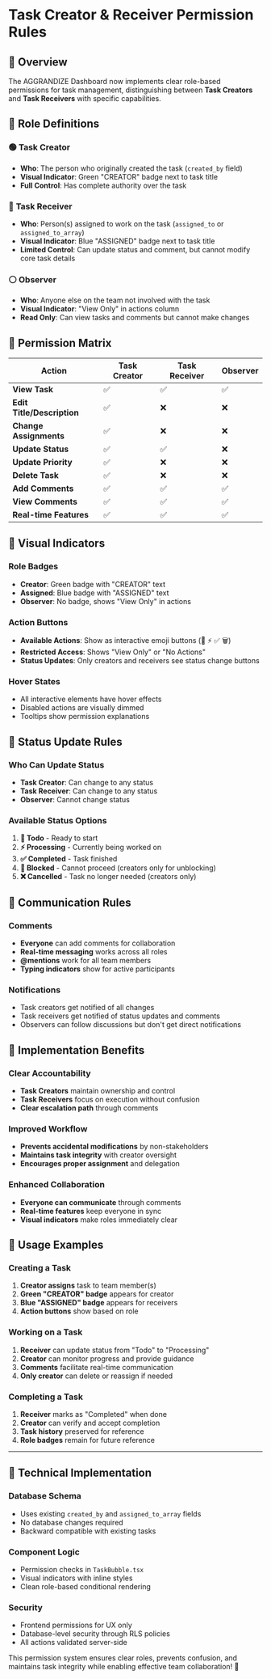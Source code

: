# Task Creator & Receiver Permission Rules

## 🎯 Overview
The AGGRANDIZE Dashboard now implements clear role-based permissions for task management, distinguishing between **Task Creators** and **Task Receivers** with specific capabilities.

## 👥 Role Definitions

### 🟢 **Task Creator** 
- **Who**: The person who originally created the task (`created_by` field)
- **Visual Indicator**: Green "CREATOR" badge next to task title
- **Full Control**: Has complete authority over the task

### 🔵 **Task Receiver** 
- **Who**: Person(s) assigned to work on the task (`assigned_to` or `assigned_to_array`)
- **Visual Indicator**: Blue "ASSIGNED" badge next to task title  
- **Limited Control**: Can update status and comment, but cannot modify core task details

### ⚪ **Observer**
- **Who**: Anyone else on the team not involved with the task
- **Visual Indicator**: "View Only" in actions column
- **Read Only**: Can view tasks and comments but cannot make changes

## 🔐 Permission Matrix

| Action | Task Creator | Task Receiver | Observer |
|--------|-------------|---------------|----------|
| **View Task** | ✅ | ✅ | ✅ |
| **Edit Title/Description** | ✅ | ❌ | ❌ |
| **Change Assignments** | ✅ | ❌ | ❌ |
| **Update Status** | ✅ | ✅ | ❌ |
| **Update Priority** | ✅ | ❌ | ❌ |
| **Delete Task** | ✅ | ❌ | ❌ |
| **Add Comments** | ✅ | ✅ | ✅ |
| **View Comments** | ✅ | ✅ | ✅ |
| **Real-time Features** | ✅ | ✅ | ✅ |

## 🎨 Visual Indicators

### Role Badges
- **Creator**: Green badge with "CREATOR" text
- **Assigned**: Blue badge with "ASSIGNED" text
- **Observer**: No badge, shows "View Only" in actions

### Action Buttons
- **Available Actions**: Show as interactive emoji buttons (📝 ⚡ ✅ 🗑️)
- **Restricted Access**: Shows "View Only" or "No Actions"
- **Status Updates**: Only creators and receivers see status change buttons

### Hover States
- All interactive elements have hover effects
- Disabled actions are visually dimmed
- Tooltips show permission explanations

## 🔄 Status Update Rules

### Who Can Update Status
- **Task Creator**: Can change to any status
- **Task Receiver**: Can change to any status 
- **Observer**: Cannot change status

### Available Status Options
1. **📝 Todo** - Ready to start
2. **⚡ Processing** - Currently being worked on  
3. **✅ Completed** - Task finished
4. **🚫 Blocked** - Cannot proceed (creators only for unblocking)
5. **❌ Cancelled** - Task no longer needed (creators only)

## 💬 Communication Rules

### Comments
- **Everyone** can add comments for collaboration
- **Real-time messaging** works across all roles
- **@mentions** work for all team members
- **Typing indicators** show for active participants

### Notifications
- Task creators get notified of all changes
- Task receivers get notified of status updates and comments
- Observers can follow discussions but don't get direct notifications

## 🚀 Implementation Benefits

### Clear Accountability
- **Task Creators** maintain ownership and control
- **Task Receivers** focus on execution without confusion
- **Clear escalation path** through comments

### Improved Workflow
- **Prevents accidental modifications** by non-stakeholders
- **Maintains task integrity** with creator oversight
- **Encourages proper assignment** and delegation

### Enhanced Collaboration
- **Everyone can communicate** through comments
- **Real-time features** keep everyone in sync
- **Visual indicators** make roles immediately clear

## 📝 Usage Examples

### Creating a Task
1. **Creator assigns** task to team member(s)
2. **Green "CREATOR" badge** appears for creator
3. **Blue "ASSIGNED" badge** appears for receivers
4. **Action buttons** show based on role

### Working on a Task
1. **Receiver** can update status from "Todo" to "Processing"
2. **Creator** can monitor progress and provide guidance
3. **Comments** facilitate real-time communication
4. **Only creator** can delete or reassign if needed

### Completing a Task
1. **Receiver** marks as "Completed" when done
2. **Creator** can verify and accept completion
3. **Task history** preserved for reference
4. **Role badges** remain for future reference

---

## 🔧 Technical Implementation

### Database Schema
- Uses existing `created_by` and `assigned_to_array` fields
- No database changes required
- Backward compatible with existing tasks

### Component Logic
- Permission checks in `TaskBubble.tsx`
- Visual indicators with inline styles
- Clean role-based conditional rendering

### Security
- Frontend permissions for UX only
- Database-level security through RLS policies
- All actions validated server-side

This permission system ensures clear roles, prevents confusion, and maintains task integrity while enabling effective team collaboration! 🎉